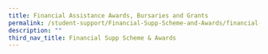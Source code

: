 ```yaml
---
title: Financial Assistance Awards, Bursaries and Grants
permalink: /student-support/Financial-Supp-Scheme-and-Awards/financial-assistance-awards/
description: ""
third_nav_title: Financial Supp Scheme & Awards
---
```

